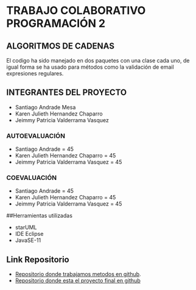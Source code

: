 # TRABAJO COLABORATIVO PROGRAMACIÓN 2


## ALGORITMOS DE CADENAS 

El codigo ha sido manejado en dos paquetes con una clase cada uno, de igual forma se ha usado para métodos como la validación de email expresiones regulares.

 
## INTEGRANTES DEL PROYECTO

* Santiago Andrade Mesa
* Karen Julieth Hernandez Chaparro
* Jeimmy Patricia Valderrama Vasquez


### AUTOEVALUACIÓN

* Santiago Andrade = 45
* Karen Julieth Hernandez Chaparro = 45
* Jeimmy Patricia Valderrama Vasquez = 45


### COEVALUACIÓN

* Santiago Andrade = 45 
* Karen Julieth Hernandez Chaparro = 45
* Jeimmy Patricia Valderrama Vasquez = 45

##Herramientas utilizadas
* starUML
* IDE Eclipse
* JavaSE-11
## Link Repositorio
* [Repositorio donde trabajamos metodos en github](https://github.com/JeimmyValderrama/Proyecto1).
* [Repositorio donde esta el proyecto final en github](https://github.com/SantiagoAndradeMesa/TrabajoColaborativoProgramacion2UPTC.git)
